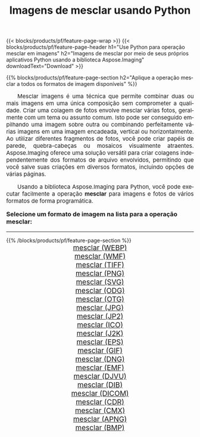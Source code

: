 ﻿---
title: Imagens de mesclar usando Python 
weight: 3920
url: /pt/python-net/merge/ 
lang: pt
langdirlevel: 2
locales: zh-hans,ja,it,ru,de,es,fr,nl,id,lt,pl,pt,vi,tr,ko,zh-hant,ar,hi,th,sv,cs,uk,he
description: Aplicando a biblioteca Aspose.Imaging a imagens e fotos de mesclar usando seus próprios aplicativos Python e APIs de servidor.
---

{{< blocks/products/pf/feature-page-wrap >}}
{{< blocks/products/pf/feature-page-header h1="Use Python para operação mesclar em imagens" h2="Imagens de mesclar por meio de seus próprios aplicativos Python usando a biblioteca Aspose.Imaging" downloadText="Download" >}}


{{% blocks/products/pf/feature-page-section  h2="Aplique a operação mesclar a todos os formatos de imagem disponíveis" %}}
<p align="justify" style="text-indent:2em;font-size:15px;">
Mesclar imagens é uma técnica que permite combinar duas ou mais imagens em uma única composição sem comprometer a qualidade. Criar uma colagem de fotos envolve mesclar várias fotos, geralmente com um tema ou assunto comum. Isto pode ser conseguido empilhando uma imagem sobre outra ou combinando perfeitamente várias imagens em uma imagem encadeada, vertical ou horizontalmente. Ao utilizar diferentes fragmentos de fotos, você pode criar papéis de parede, quebra-cabeças ou mosaicos visualmente atraentes. Aspose.Imaging oferece uma solução versátil para criar colagens independentemente dos formatos de arquivo envolvidos, permitindo que você salve suas criações em diversos formatos, incluindo opções de várias páginas.
</p>
<p align="justify" style="text-indent:2em;font-size:15px;">
Usando a biblioteca Aspose.Imaging para Python, você pode executar facilmente a operação <b>mesclar</b> para imagens e fotos de vários formatos de forma programática.
</p>
<h3 style="margin-top:16px;">
Selecione um formato de imagem na lista para a operação mesclar:
</h3>
<hr/>
{{% /blocks/products/pf/feature-page-section %}}
<div class="container-fluid productfamilypage bg-gray">
    <div class="convertypes bg-gray agp-content section">
        <div class="container">
		<div class="row other-converters" style="gap: 10px;font-size: 19px;text-align:center;">
		    <div class='col-md-3 other-converter remove-lp remove-rp'><a href="/imaging/pt/python-net/merge/webp/" style="padding:15px;">mesclar (WEBP)</a></div><div class='col-md-3 other-converter remove-lp remove-rp'><a href="/imaging/pt/python-net/merge/wmf/" style="padding:15px;">mesclar (WMF)</a></div><div class='col-md-3 other-converter remove-lp remove-rp'><a href="/imaging/pt/python-net/merge/tiff/" style="padding:15px;">mesclar (TIFF)</a></div><div class='col-md-3 other-converter remove-lp remove-rp'><a href="/imaging/pt/python-net/merge/png/" style="padding:15px;">mesclar (PNG)</a></div><div class='col-md-3 other-converter remove-lp remove-rp'><a href="/imaging/pt/python-net/merge/svg/" style="padding:15px;">mesclar (SVG)</a></div><div class='col-md-3 other-converter remove-lp remove-rp'><a href="/imaging/pt/python-net/merge/odg/" style="padding:15px;">mesclar (ODG)</a></div><div class='col-md-3 other-converter remove-lp remove-rp'><a href="/imaging/pt/python-net/merge/otg/" style="padding:15px;">mesclar (OTG)</a></div><div class='col-md-3 other-converter remove-lp remove-rp'><a href="/imaging/pt/python-net/merge/jpg/" style="padding:15px;">mesclar (JPG)</a></div><div class='col-md-3 other-converter remove-lp remove-rp'><a href="/imaging/pt/python-net/merge/jp2/" style="padding:15px;">mesclar (JP2)</a></div><div class='col-md-3 other-converter remove-lp remove-rp'><a href="/imaging/pt/python-net/merge/ico/" style="padding:15px;">mesclar (ICO)</a></div><div class='col-md-3 other-converter remove-lp remove-rp'><a href="/imaging/pt/python-net/merge/j2k/" style="padding:15px;">mesclar (J2K)</a></div><div class='col-md-3 other-converter remove-lp remove-rp'><a href="/imaging/pt/python-net/merge/eps/" style="padding:15px;">mesclar (EPS)</a></div><div class='col-md-3 other-converter remove-lp remove-rp'><a href="/imaging/pt/python-net/merge/gif/" style="padding:15px;">mesclar (GIF)</a></div><div class='col-md-3 other-converter remove-lp remove-rp'><a href="/imaging/pt/python-net/merge/dng/" style="padding:15px;">mesclar (DNG)</a></div><div class='col-md-3 other-converter remove-lp remove-rp'><a href="/imaging/pt/python-net/merge/emf/" style="padding:15px;">mesclar (EMF)</a></div><div class='col-md-3 other-converter remove-lp remove-rp'><a href="/imaging/pt/python-net/merge/djvu/" style="padding:15px;">mesclar (DJVU)</a></div><div class='col-md-3 other-converter remove-lp remove-rp'><a href="/imaging/pt/python-net/merge/dib/" style="padding:15px;">mesclar (DIB)</a></div><div class='col-md-3 other-converter remove-lp remove-rp'><a href="/imaging/pt/python-net/merge/dicom/" style="padding:15px;">mesclar (DICOM)</a></div><div class='col-md-3 other-converter remove-lp remove-rp'><a href="/imaging/pt/python-net/merge/cdr/" style="padding:15px;">mesclar (CDR)</a></div><div class='col-md-3 other-converter remove-lp remove-rp'><a href="/imaging/pt/python-net/merge/cmx/" style="padding:15px;">mesclar (CMX)</a></div><div class='col-md-3 other-converter remove-lp remove-rp'><a href="/imaging/pt/python-net/merge/apng/" style="padding:15px;">mesclar (APNG)</a></div><div class='col-md-3 other-converter remove-lp remove-rp'><a href="/imaging/pt/python-net/merge/bmp/" style="padding:15px;">mesclar (BMP)</a></div>
                </div>
        </div>
    </div>
</div>
<br/>
